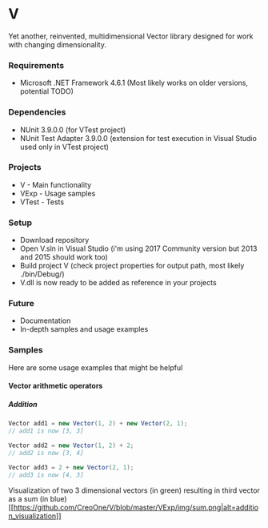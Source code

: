 # V
Yet another, reinvented, multidimensional Vector library designed for work with changing dimensionality.

### Requirements
* Microsoft .NET Framework 4.6.1 (Most likely works on older versions, potential TODO)

### Dependencies
* NUnit 3.9.0.0 (for VTest project)
* NUnit Test Adapter 3.9.0.0 (extension for test execution in Visual Studio used only in VTest project)

### Projects
* V - Main functionality
* VExp - Usage samples
* VTest - Tests

### Setup
* Download repository
* Open V.sln in Visual Studio (i'm using 2017 Community version but 2013 and 2015 should work too)
* Build project V (check project properties for output path, most likely ./bin/Debug/)
* V.dll is now ready to be added as reference in your projects

### Future
* Documentation
* In-depth samples and usage examples

### Samples
Here are some usage examples that might be helpful

#### Vector arithmetic operators

##### Addition
```csharp
Vector add1 = new Vector(1, 2) + new Vector(2, 1);
// add1 is now [3, 3]

Vector add2 = new Vector(1, 2) + 2;
// add2 is now [3, 4]

Vector add3 = 2 + new Vector(2, 1);
// add3 is now [4, 3]
```

Visualization of two 3 dimensional vectors (in green) resulting in third vector as a sum (in blue)
[[https://github.com/CreoOne/V/blob/master/VExp/img/sum.png|alt=addition_visualization]]

